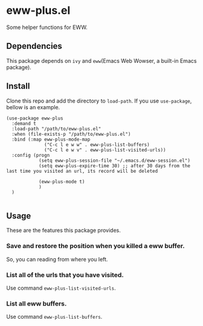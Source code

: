 # eww-plus.el
Some helper functions for EWW.

## Dependencies
This package depends on `ivy` and `eww`(Emacs Web Wowser, a built-in Emacs package).

## Install
Clone this repo and add the directory to `load-path`. If you use `use-package`, bellow is an example.

```elisp
(use-package eww-plus
  :demand t
  :load-path "/path/to/eww-plus.el"
  :when (file-exists-p "/path/to/eww-plus.el")
  :bind (:map eww-plus-mode-map
              ("C-c l e w w" . eww-plus-list-buffers)
              ("C-c l e w v" . eww-plus-list-visited-urls))
  :config (progn
            (setq eww-plus-session-file "~/.emacs.d/eww-session.el")
            (setq eww-plus-expire-time 30) ;; after 30 days from the last time you visited an url, its record will be deleted

            (eww-plus-mode t)
            )
  )


```

## Usage
These are the features this package provides.

### Save and restore the position when you killed a eww buffer.
So, you can reading from where you left.

### List all of the urls that you have visited.
Use command `eww-plus-list-visited-urls`.

### List all eww buffers.
Use command `eww-plus-list-buffers`.
